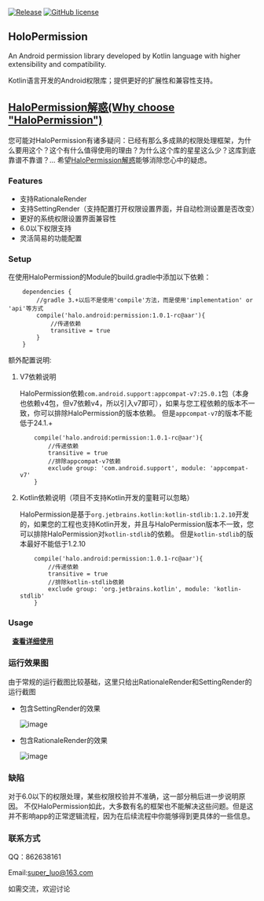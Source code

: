 [![Release](https://img.shields.io/badge/release-1.0.1--rc-blue.svg)](https://github.com/SupLuo/HaloPermission/releases)
[![GitHub license](https://img.shields.io/github/license/SupLuo/HaloPermission.svg)](https://github.com/SupLuo/HaloPermission/blob/master/LICENSE.txt)

## HoloPermission
An Android permission library developed by Kotlin language with higher extensibility and compatibility.

Kotlin语言开发的Android权限库；提供更好的扩展性和兼容性支持。

## [HaloPermission解惑(Why choose "HaloPermission")](https://github.com/SupLuo/HaloPermission/blob/master/doc/What%20is%20%22HaloPermission%22.md)
您可能对HaloPermission有诸多疑问：已经有那么多成熟的权限处理框架，为什么要用这个？这个有什么值得使用的理由？为什么这个库的星星这么少？这库到底靠谱不靠谱？...
希望[HaloPermission解惑](https://github.com/SupLuo/HaloPermission/blob/master/doc/What%20is%20%22HaloPermission%22.md)能够消除您心中的疑虑。

### Features
* 支持RationaleRender
* 支持SettingRender（支持配置打开权限设置界面，并自动检测设置是否改变）
* 更好的系统权限设置界面兼容性
* 6.0以下权限支持
* 灵活简易的功能配置

### Setup

在使用HaloPermission的Module的build.gradle中添加以下依赖：
```
    dependencies {
        //gradle 3.+以后不是使用'compile'方法，而是使用'implementation' or 'api'等方式
        compile('halo.android:permission:1.0.1-rc@aar'){
            //传递依赖
            transitive = true
        }
    }

```

额外配置说明:

1. V7依赖说明

    HaloPermission依赖`com.android.support:appcompat-v7:25.0.1`包（本身也依赖v4包，但v7依赖v4，所以引入v7即可），如果与您工程依赖的版本不一致，你可以排除HaloPermission的版本依赖。
        但是`appcompat-v7`的版本不能低于24.1.+

    ```
        compile('halo.android:permission:1.0.1-rc@aar'){
            //传递依赖
            transitive = true
            //排除appcompat-v7依赖
            exclude group: 'com.android.support', module: 'appcompat-v7'
        }
    ```

2. Kotlin依赖说明（项目不支持Kotlin开发的童鞋可以忽略）

    HaloPermission是基于`org.jetbrains.kotlin:kotlin-stdlib:1.2.10`开发的，如果您的工程也支持Kotlin开发，并且与HaloPermission版本不一致，您可以排除HaloPermission对`kotlin-stdlib`的依赖。
    但是`kotlin-stdlib`的版本最好不能低于1.2.10
    ```
        compile('halo.android:permission:1.0.1-rc@aar'){
            //传递依赖
            transitive = true
            //排除kotlin-stdlib依赖
            exclude group: 'org.jetbrains.kotlin', module: 'kotlin-stdlib'
        }
    ```

### Usage
  
**[查看详细使用](https://github.com/SupLuo/HoloPermission/blob/master/doc/README_USAGE.md)**

### 运行效果图
由于常规的运行截图比较基础，这里只给出RationaleRender和SettingRender的运行截图
* 包含SettingRender的效果

    ![image](https://github.com/SupLuo/HaloPermission/blob/master/doc/setting_render.gif?raw=true)
* 包含RationaleRender的效果

    ![image](https://github.com/SupLuo/HaloPermission/blob/master/doc/rationale_render.gif?raw=true)

### 缺陷
对于6.0以下的权限处理，某些权限校验并不准确，这一部分稍后进一步说明原因。
不仅HaloPermission如此，大多数有名的框架也不能解决这些问题。但是这并不影响app的正常逻辑流程，因为在后续流程中你能够得到更具体的一些信息。

### 联系方式
QQ：862638161

Email:super_luo@163.com

如需交流，欢迎讨论
